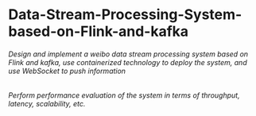 # Data-Stream-Processing-System-based-on-Flink-and-kafka

###### Design and implement a weibo data stream processing system based on Flink and kafka, use containerized technology to deploy the system, and use WebSocket to push information

######  Perform performance evaluation of the system in terms of throughput, latency, scalability, etc.

